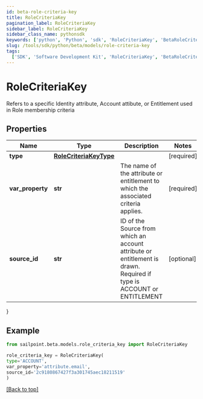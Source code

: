 ```yaml
---
id: beta-role-criteria-key
title: RoleCriteriaKey
pagination_label: RoleCriteriaKey
sidebar_label: RoleCriteriaKey
sidebar_class_name: pythonsdk
keywords: ['python', 'Python', 'sdk', 'RoleCriteriaKey', 'BetaRoleCriteriaKey']
slug: /tools/sdk/python/beta/models/role-criteria-key
tags:
  ['SDK', 'Software Development Kit', 'RoleCriteriaKey', 'BetaRoleCriteriaKey']
---
```


# RoleCriteriaKey

Refers to a specific Identity attribute, Account attibute, or Entitlement used in Role membership criteria

## Properties

| Name | Type | Description | Notes |
| --- | --- | --- | --- |
| **type** | [**RoleCriteriaKeyType**](role-criteria-key-type) |  | [required] |
| **var_property** | **str** | The name of the attribute or entitlement to which the associated criteria applies. | [required] |
| **source_id** | **str** | ID of the Source from which an account attribute or entitlement is drawn. Required if type is ACCOUNT or ENTITLEMENT | [optional] |

}

## Example

```python
from sailpoint.beta.models.role_criteria_key import RoleCriteriaKey

role_criteria_key = RoleCriteriaKey(
type='ACCOUNT',
var_property='attribute.email',
source_id='2c9180867427f3a301745aec18211519'
)

```

[[Back to top]](#)
